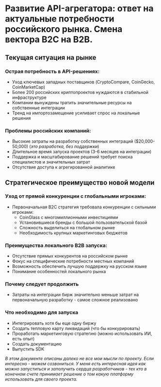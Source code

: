 # Развитие API-агрегатора: ответ на актуальные потребности российского рынка. Смена вектора B2C на B2B.

## Текущая ситуация на рынке

### Острая потребность в API-решениях:

- Уход ключевых западных поставщиков (CryptoCompare, CoinGecko, CoinMarketCap)
- Более 200 российских криптопроектов нуждаются в стабильной инфраструктуре
- Компании вынуждены тратить значительные ресурсы на собственные интеграции
- Тренд на импортозамещение усиливает спрос на локальные решения

### Проблемы российских компаний:

- Высокие затраты на разработку собственных интеграций ($20,000-50,000) (*это разработка, без поддержки*)
- Длительное время запуска проектов (3-6 месяцев на интеграции)
- Поддержка и масштабирование решений требует поиска специалистов и значительных затрат
- Отсутствие доступа к агрегированной аналитике

## Стратегическое преимущество новой модели

### Уход от прямой конкуренции с глобальными игроками:

- Первоначальная B2C стратегия требовала конкуренции с сильными игроками:
    - CoinGlass с многомиллионными инвестициями
    - Установившиеся бренды с большой пользовательской базой
    - Сложность выделиться на глобальном рынке
    - Необходимость крупных маркетинговых бюджетов

### Преимущества локального B2B запуска:

- Отсутствие прямых конкурентов на российском рынке
- Фокус на специфические потребности местных компаний
- Возможность обеспечить лучшую поддержку на русском языке
- Понимание особенностей локального рынка

### Почему следует продолжить
- Затраты на интеграции бирж значительно меньше затрат на первоначальную разработку - самое сложное реализовано
### Что необходимо для запуска
- Интегрировать хотя бы еще одну биржу
- Создать тепловую карту ликвидаций (что бы конкурировать)
- Проработать маркетинговую стратегию (можно использовать ИИ, есть опыт)
- Создать документацию
- Выпустить SDK

*В этом документе описаны далеко не все мои мысли по проекту. Если интересно - можем созвониться. У меня есть интересная идея как можно запуститься и заполучить сердца разработчиков - тех кто в конечном счете принимает решение о том какую платформу использовать для своего проекта.* 
